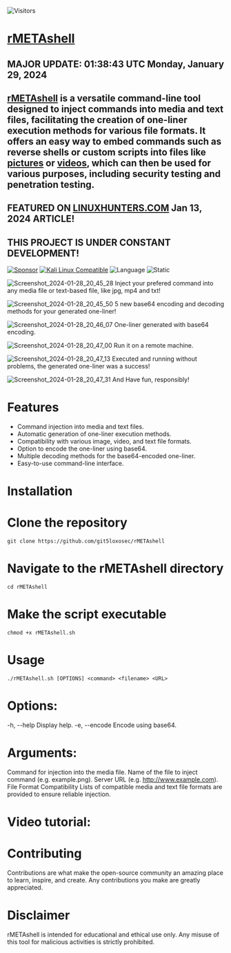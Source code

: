 ![Visitors](https://api.visitorbadge.io/api/visitors?path=https%3A%2F%2Fgithub.com%2Fgit5loxosec%2FrMETAshell%2F&label=Repo%20visits&countColor=%23263759)
# [rMETAshell](https://github.com/git5loxosec/rMETAshell/blob/main/README.md#rmetashell)
## MAJOR UPDATE: 01:38:43 UTC Monday, January 29, 2024
## [rMETAshell](https://github.com/git5loxosec/rMETAshell/blob/main/README.md#rmetashell-is-a-versatile-command-line-tool-designed-to-inject-commands-into-media-and-text-files-facilitating-the-creation-of-one-liner-execution-methods-for-various-file-formats-it-offers-an-easy-way-to-embed-commands-such-as-reverse-shells-or-custom-scripts-into-files-like-pictures-or-videos-which-can-then-be-used-for-various-purposes-including-security-testing-and-penetration-testing) is a versatile command-line tool designed to inject commands into media and text files, facilitating the creation of one-liner execution methods for various file formats. It offers an easy way to embed commands such as reverse shells or custom scripts into files like [pictures](https://github.com/git5loxosec/rMETAshell/blob/main/README.md#rmetashell-is-a-versatile-command-line-tool-designed-to-inject-commands-into-media-and-text-files-facilitating-the-creation-of-one-liner-execution-methods-for-various-file-formats-it-offers-an-easy-way-to-embed-commands-such-as-reverse-shells-or-custom-scripts-into-files-like-pictures-or-videos-which-can-then-be-used-for-various-purposes-including-security-testing-and-penetration-testing) or [videos](https://github.com/git5loxosec/rMETAshell/blob/main/README.md#rmetashell-is-a-versatile-command-line-tool-designed-to-inject-commands-into-media-and-text-files-facilitating-the-creation-of-one-liner-execution-methods-for-various-file-formats-it-offers-an-easy-way-to-embed-commands-such-as-reverse-shells-or-custom-scripts-into-files-like-pictures-or-videos-which-can-then-be-used-for-various-purposes-including-security-testing-and-penetration-testing), which can then be used for various purposes, including security testing and penetration testing.
## FEATURED ON [LINUXHUNTERS.COM](https://www.linuxhunters.com/2024/01/metashell-injecting-commands-via.html) Jan 13, 2024 ARTICLE!
## THIS PROJECT IS UNDER CONSTANT DEVELOPMENT!

[![Sponsor](https://img.shields.io/badge/Sponsor-%E2%9D%A4-red)](https://github.com/sponsors/git5loxosec) [![Kali Linux Compatible](https://img.shields.io/badge/Kali%20Linux-Compatible-brightgreen)](https://www.kali.org/)
 ![Language](https://img.shields.io/badge/Language-Bash-green.svg)
![Static](https://img.shields.io/badge/License-AGPL_3.0-gold.svg)

![Screenshot_2024-01-28_20_45_28](https://github.com/git5loxosec/rMETAshell/assets/137344845/2d4fa9a2-30aa-4c4b-a48d-b5ae66f8f0c9)
Inject your prefered command into any media file or text-based file, like jpg, mp4 and txt!

![Screenshot_2024-01-28_20_45_50](https://github.com/git5loxosec/rMETAshell/assets/137344845/2974609e-fe2e-46f7-833e-479f0e256d7c)
5 new base64 encoding and decoding methods for your generated one-liner!

![Screenshot_2024-01-28_20_46_07](https://github.com/git5loxosec/rMETAshell/assets/137344845/b0754cff-752b-4b2c-bd2a-1ca29e423030)
One-liner generated with base64 encoding.

![Screenshot_2024-01-28_20_47_00](https://github.com/git5loxosec/rMETAshell/assets/137344845/9a643174-8e80-4cce-bb0d-871a0abcf793)
Run it on a remote machine.

![Screenshot_2024-01-28_20_47_13](https://github.com/git5loxosec/rMETAshell/assets/137344845/5386ee24-b646-441f-b745-f69fe221e5ec)
Executed and running without problems, the generated one-liner was a success!

![Screenshot_2024-01-28_20_47_31](https://github.com/git5loxosec/rMETAshell/assets/137344845/0cd78a77-c0d0-4d16-ab4d-90956412c960)
And Have fun, responsibly!

# Features
- Command injection into media and text files.
- Automatic generation of one-liner execution methods.
- Compatibility with various image, video, and text file formats.
- Option to encode the one-liner using base64.
- Multiple decoding methods for the base64-encoded one-liner.
- Easy-to-use command-line interface.

# Installation

# Clone the repository
```
git clone https://github.com/git5loxosec/rMETAshell
```

# Navigate to the rMETAshell directory
```
cd rMETAshell
```

# Make the script executable
```
chmod +x rMETAshell.sh
```

# Usage

```
./rMETAshell.sh [OPTIONS] <command> <filename> <URL>
```

# Options:
-h, --help           Display help.
-e, --encode         Encode using base64.

# Arguments:
<command>            Command for injection into the media file.
<filename>           Name of the file to inject command (e.g. example.png).
<URL>                Server URL (e.g. http://www.example.com).
File Format Compatibility
Lists of compatible media and text file formats are provided to ensure reliable injection.

# Video tutorial:

# Contributing
Contributions are what make the open-source community an amazing place to learn, inspire, and create. Any contributions you make are greatly appreciated.

# Disclaimer
rMETAshell is intended for educational and ethical use only. Any misuse of this tool for malicious activities is strictly prohibited.
